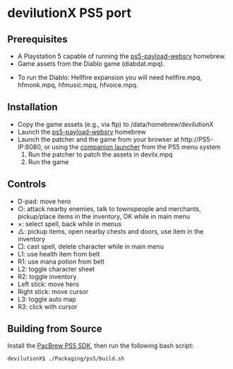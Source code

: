 # devilutionX PS5 port

## Prerequisites
- A Playstation 5 capable of running the [ps5-payload-websrv][websrv] homebrew.
- Game assets from the Diablo game (diabdat.mpq).
 + To run the Diablo: Hellfire expansion you will need hellfire.mpq, hfmonk.mpq, hfmusic.mpq, hfvoice.mpq.

## Installation
- Copy the game assets (e.g., via ftp) to /data/homebrew/devilutionX
- Launch the [ps5-payload-websrv][websrv] homebrew
- Launch the patcher and the game from your browser at http://PS5-IP:8080, or using the
  [companion launcher][launcher] from the PS5 menu system
  1. Run the patcher to patch the assets in devilx.mpq
  2. Run the game

## Controls
- D-pad: move hero
- ○: attack nearby enemies, talk to townspeople and merchants, pickup/place
     items in the inventory, OK while in main menu
- ×: select spell, back while in menus
- △: pickup items, open nearby chests and doors, use item in the inventory
- □: cast spell, delete character while in main menu
- L1: use health item from belt
- R1: use mana potion from belt
- L2: toggle character sheet
- R2: toggle inventory
- Left stick: move hero
- Right stick: move cursor
- L3: toggle auto map
- R3: click with cursor

## Building from Source
Install the [PacBrew PS5 SDK][pacbrew], then run the following
 bash script:
```console
devilutionX$ ./Packaging/ps5/build.sh
```

[pacbrew]: https://github.com/ps5-payload-dev/pacbrew-repo
[websrv]: https://github.com/ps5-payload-dev/websrv
[launcher]: https://github.com/ps5-payload-dev/websrv/blob/master/homebrew/IV9999-FAKE00000_00-HOMEBREWLOADER01.pkg?raw=true

